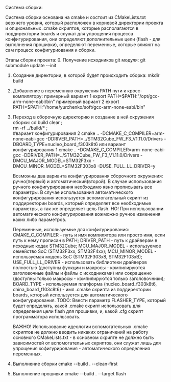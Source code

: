 Система сборки:

Система сборки основана на cmake и состоит из CMakeLists.txt верхнего уровня, который расположен в корневой директории проекта и опциональных .cmake скриптов, которые располагаются в поддиректории boards и служат для упрощения процесса конфигурирования, они определяют дополнительные цели (flash - для выполнения прошивки), определяют переменные, которые влияют на сам процесс конфигуриования и сборки.

Этапы сборки проекта:
0. Получение исходников git модуля:
	git submodule update --init

1. Создание директории, в которой будет происходить сборка:
	mkdir build

2. Добавление в переменную окружения PATH пути к кросс-компилятору:
	примерный вариант 1
	export PATH=$PATH:"/opt/gcc-arm-none-eabi/bin"
	примерный вариант 2
	export PATH=$PATH:"/home/yurchenko/soft/gcc-arm-none-eabi/bin"

3. Переход в сборочную директорию и создание в ней окружения сборки:
	cd build
	clear ;\
	rm -rf ../build/* ;\
	#вариант конфигурирования 2
	cmake .. -DCMAKE_C_COMPILER=arm-none-eabi-gcc -DDRIVER_PATH=../STM32Cube_FW_F3_V1.11.0/Drivers -DBOARD_TYPE=nucleo_board_f303k8t6
		или
	вариант конфигурирования 1
	cmake .. -DCMAKE_C_COMPILER=arm-none-eabi-gcc -DDRIVER_PATH=../STM32Cube_FW_F3_V1.11.0/Drivers -DMCU_MAJOR_MODEL=STM32F3xx -DMCU_MINOR_MODEL=STM32F303x8 -DUSE_FULL_LL_DRIVER=y
	
	Возможны два варианта конфигурирования сборочного окружения: ручно(первый) и автоматический(второй).
	В случае использования ручного конфигурирования необходимо явно прописывать все параметры.
	В случае использования автоматического конфигурирования используется вспомогательный скрипт из поддиректории boards, который определяет все необходимые параметры, а так же определяет цель flash.
	НО! При использовании автоматического конфигурирования вожможно ручное изменения каких либо параметров.
	
	Переменные, используемые для конфигурирования:
	CMAKE_C_COMPILER - путь и имя компилятора или просто имя, если путь к нему прописан в PATH;
	DRIVER_PATH - путь к драйверам в исходных кодах STM32Cube;
	MCU_MAJOR_MODEL - используемое семейство SoC (STM32F3xx, STM32F4xx);
	MCU_MINOR_MODEL - используемая модель SoC (STM32F303x8, STM32F103xB);
	USE_FULL_LL_DRIVER - использовать библиотеки драйверов полностью (доступны функции и макросы - компилируются заголовочные файлы и файлы с исходниками) или сокращенно (доступны только макросы - компилируются только заголовочники);
	BOARD_TYPE - используемая платформа (nucleo_board_f303k8t6, china_board_f103c8t6) - имя .cmake скрипта из поддиректории boards, который используется для автоматического конфигурирования.
	TODO: Ввести параметр FLASHER_TYPE, который будет определять, какой .cmake скрипт использовать для определения цели flash для прошивки, и, какой .cfg скрипт программатора использовать.
	
	ВАЖНО! Использование идеологии вспомогательных .cmake скриптов не должно вводить никаких ограничений на работу основного CMakeLists.txt - в основном скрипте не должно быть зависимостей от вспомогательных скриптов, они служат лишь для упрощения кофигурирования - автоматического определения переменных.
	
4. Выполнение сборки
	cmake --build . --clean-first

5. Выполнение прошивки
	cmake --build . --target flash
